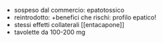 - sospeso dal commercio: epatotossico
- reintrodotto: +benefici che rischi: profilo epatico!
- stessi effetti collaterali [[entacapone]]
- tavolette da 100-200 mg